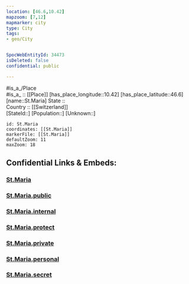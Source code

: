 ```yaml
---
location: [46.6,10.42] 
mapzoom: [7,12] 
mapmarker: city 
type: City
tags:
- geo/City


SpocWebEntityId: 34473
isDeleted: false
confidential: public

---
```

#is_a_/Place  
#is_a_ :: [[Place]] 
[has_place_longitude::10.42] 
[has_place_latitude::46.6] 
[name::St.Maria] 
State ::  
Country :: [[Switzerland]]  
[StateId::] 
[Population::] 
[Unknown::] 


```leaflet
id: St.Maria
coordinates: [[St.Maria]] 
markerFile: [[St.Maria]] 
defaultZoom: 11 
maxZoom: 18
```


## Confidential Links & Embeds: 

### [St.Maria](/_Standards/Earth/Continent/Europe/Europe~Central/Switzerland/Switzerland~Cantons/Graubünden/City/St.Maria.md) 

### [St.Maria.public](/_public/Earth/Continent/Europe/Europe~Central/Switzerland/Switzerland~Cantons/Graubünden/City/St.Maria.public.md) 

### [St.Maria.internal](/_internal/Earth/Continent/Europe/Europe~Central/Switzerland/Switzerland~Cantons/Graubünden/City/St.Maria.internal.md) 

### [St.Maria.protect](/_protect/Earth/Continent/Europe/Europe~Central/Switzerland/Switzerland~Cantons/Graubünden/City/St.Maria.protect.md) 

### [St.Maria.private](/_private/Earth/Continent/Europe/Europe~Central/Switzerland/Switzerland~Cantons/Graubünden/City/St.Maria.private.md) 

### [St.Maria.personal](/_personal/Earth/Continent/Europe/Europe~Central/Switzerland/Switzerland~Cantons/Graubünden/City/St.Maria.personal.md) 

### [St.Maria.secret](/_secret/Earth/Continent/Europe/Europe~Central/Switzerland/Switzerland~Cantons/Graubünden/City/St.Maria.secret.md)


